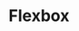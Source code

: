 # Flexbox
[comment]: <> (This project has honestly proven itself to be nothing, but useless busy work. )
[comment]: <> (Anybody who sees this and wants to learn how flexboxes work should look up flexboxfroggy instead and do that. )
[comment]: <> (This project makes me wonder what other busy work projects that we've had could've been as simple yet helpful as flexboxfroggy. )
[comment]: <> (I think there's a high chance that there's a good chunk of learning I'm missing out on because of the poor quality of a fair amount of the projects in this curriculum. )
[comment]: <> (It feels like there's a lot of foundational information that I'm missing out on because they're so stubborn about teaching self learning that they never even provide us with some of the bare necessities. )
[comment]: <> (I think there's a better balance that could be had that would properly teach really important information, allowing us to more genuinely understand it, while still promoting self learning.)
